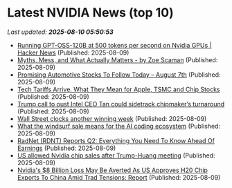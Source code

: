 # Latest NVIDIA News (top 10)
_Last updated: **2025-08-10 05:50:53**_

- [Running GPT-OSS-120B at 500 tokens per second on Nvidia GPUs | Hacker News](https://news.ycombinator.com/item?id=44819968) (Published: 2025-08-09)
- [Myths, Mess, and What Actually Matters - by Zoe Scaman](https://zoescaman.substack.com/p/myths-mess-and-what-actually-matters) (Published: 2025-08-09)
- [Promising Automotive Stocks To Follow Today – August 7th](https://www.etfdailynews.com/2025/08/09/promising-automotive-stocks-to-follow-today-august-7th/) (Published: 2025-08-09)
- [Tech Tariffs Arrive. What They Mean for Apple, TSMC and Chip Stocks](https://biztoc.com/x/eed7ce794ec829df) (Published: 2025-08-09)
- [Trump call to oust Intel CEO Tan could sidetrack chipmaker’s turnaround](https://indianexpress.com/article/technology/trump-call-to-oust-intel-ceo-tan-could-sidetrack-chipmakers-turnaround-10178949/) (Published: 2025-08-09)
- [Wall Street clocks another winning week](https://www.newsday.com/business/asia-japan-trump-tariffs-wall-street-n36426) (Published: 2025-08-09)
- [What the windsurf sale means for the AI coding ecosystem](https://ethanding.substack.com/p/windsurf-gets-margin-called) (Published: 2025-08-09)
- [RadNet (RDNT) Reports Q2: Everything You Need To Know Ahead Of Earnings](https://finance.yahoo.com/news/radnet-rdnt-reports-q2-everything-030053868.html) (Published: 2025-08-09)
- [US allowed Nvidia chip sales after Trump-Huang meeting](https://biztoc.com/x/66b4f8ce50e832c5) (Published: 2025-08-09)
- [Nvidia's $8 Billion Loss May Be Averted As US Approves H20 Chip Exports To China Amid Trad Tensions: Report](https://biztoc.com/x/24e51ca1c6ecdcc4) (Published: 2025-08-09)
